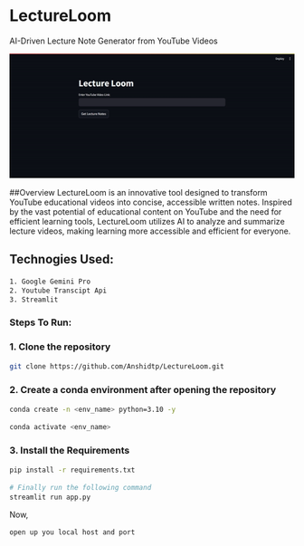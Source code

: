 # LectureLoom
AI-Driven Lecture Note Generator from YouTube Videos

![Demo](https://github.com/Anshidtp/LectureLoom/blob/main/demo.gif)

##Overview
LectureLoom is an innovative tool designed to transform YouTube educational videos into concise, accessible written notes. Inspired by the vast potential of educational content on YouTube and the need for efficient learning tools, LectureLoom utilizes AI to analyze and summarize lecture videos, making learning more accessible and efficient for everyone.

## Technogies Used:
    1. Google Gemini Pro
    2. Youtube Transcipt Api
    3. Streamlit

### Steps To Run:

### 1. Clone the repository

```bash
git clone https://github.com/Anshidtp/LectureLoom.git
```
### 2.  Create a conda environment after opening the repository

```bash
conda create -n <env_name> python=3.10 -y
```

```bash
conda activate <env_name>
```


### 3. Install the Requirements
```bash
pip install -r requirements.txt
```

```bash
# Finally run the following command
streamlit run app.py
```

Now,
```bash
open up you local host and port
```




